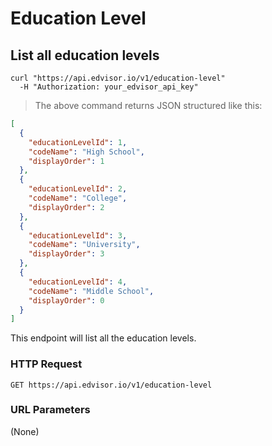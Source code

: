 # Education Level

## List all education levels

```shell
curl "https://api.edvisor.io/v1/education-level"
  -H "Authorization: your_edvisor_api_key"
```

> The above command returns JSON structured like this:

```json
[
  {
    "educationLevelId": 1,
    "codeName": "High School",
    "displayOrder": 1
  },
  {
    "educationLevelId": 2,
    "codeName": "College",
    "displayOrder": 2
  },
  {
    "educationLevelId": 3,
    "codeName": "University",
    "displayOrder": 3
  },
  {
    "educationLevelId": 4,
    "codeName": "Middle School",
    "displayOrder": 0
  }
]
```

This endpoint will list all the education levels.

### HTTP Request

`GET https://api.edvisor.io/v1/education-level`

### URL Parameters

(None)

